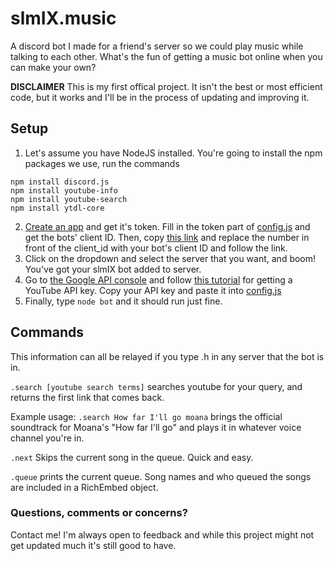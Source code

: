# slmIX.music
A discord bot I made for a friend's server so we could play music while talking to each other. What's the fun of getting a music bot online when you can make your own?

**DISCLAIMER** This is my first offical project. It isn't the best or most efficient code, but it works and I'll be in the process of updating and improving it. 

## Setup

1. Let's assume you have NodeJS installed. You're going to install the npm packages we use, run the commands
  ```
  npm install discord.js
  npm install youtube-info
  npm install youtube-search
  npm install ytdl-core
  ```
2. [Create an app](https://discordapp.com/developers/applications/me) and get it's token. Fill in the token part of [config.js](config.js) and get the bots' client ID. Then, copy [this link](https://discordapp.com/api/oauth2/authorize?client_id=157730590492196864&scope=bot&permissions=0) and replace the number in front of the client_id with your bot's client ID and follow the link.
3. Click on the dropdown and select the server that you want, and boom! You've got your slmIX bot added to server. 
4. Go to [the Google API console](https://console.developers.google.com) and follow [this tutorial](https://developers.google.com/youtube/v3/getting-started) for getting a YouTube API key. Copy your API key and paste it into [config.js](config.js)
5. Finally, type `node bot` and it should run just fine.

## Commands
This information can all be relayed if you type .h in any server that the bot is in. 

`.search [youtube search terms]` searches youtube for your query, and returns the first link that comes back. 

Example usage: `.search How far I'll go moana` brings the official soundtrack for Moana's "How far I'll go" and plays it in whatever voice channel you're in.

`.next` Skips the current song in the queue. Quick and easy.

`.queue` prints the current queue. Song names and who queued the songs are included in a RichEmbed object.

### Questions, comments or concerns? 
Contact me! I'm always open to feedback and while this project might not get updated much it's still good to have.
